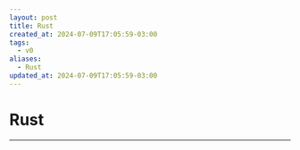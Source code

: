 ```yaml
---
layout: post
title: Rust
created_at: 2024-07-09T17:05:59-03:00
tags:
  - v0
aliases:
  - Rust
updated_at: 2024-07-09T17:05:59-03:00
---
```

# Rust
---

